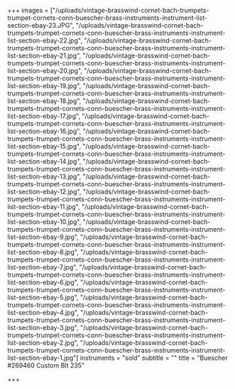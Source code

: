 +++
images = ["/uploads/vintage-brasswind-cornet-bach-trumpets-trumpet-cornets-conn-buescher-brass-instruments-instrument-list-section-ebay-23.JPG", "/uploads/vintage-brasswind-cornet-bach-trumpets-trumpet-cornets-conn-buescher-brass-instruments-instrument-list-section-ebay-22.jpg", "/uploads/vintage-brasswind-cornet-bach-trumpets-trumpet-cornets-conn-buescher-brass-instruments-instrument-list-section-ebay-21.jpg", "/uploads/vintage-brasswind-cornet-bach-trumpets-trumpet-cornets-conn-buescher-brass-instruments-instrument-list-section-ebay-20.jpg", "/uploads/vintage-brasswind-cornet-bach-trumpets-trumpet-cornets-conn-buescher-brass-instruments-instrument-list-section-ebay-19.jpg", "/uploads/vintage-brasswind-cornet-bach-trumpets-trumpet-cornets-conn-buescher-brass-instruments-instrument-list-section-ebay-18.jpg", "/uploads/vintage-brasswind-cornet-bach-trumpets-trumpet-cornets-conn-buescher-brass-instruments-instrument-list-section-ebay-17.jpg", "/uploads/vintage-brasswind-cornet-bach-trumpets-trumpet-cornets-conn-buescher-brass-instruments-instrument-list-section-ebay-16.jpg", "/uploads/vintage-brasswind-cornet-bach-trumpets-trumpet-cornets-conn-buescher-brass-instruments-instrument-list-section-ebay-15.jpg", "/uploads/vintage-brasswind-cornet-bach-trumpets-trumpet-cornets-conn-buescher-brass-instruments-instrument-list-section-ebay-14.jpg", "/uploads/vintage-brasswind-cornet-bach-trumpets-trumpet-cornets-conn-buescher-brass-instruments-instrument-list-section-ebay-13.jpg", "/uploads/vintage-brasswind-cornet-bach-trumpets-trumpet-cornets-conn-buescher-brass-instruments-instrument-list-section-ebay-12.jpg", "/uploads/vintage-brasswind-cornet-bach-trumpets-trumpet-cornets-conn-buescher-brass-instruments-instrument-list-section-ebay-11.jpg", "/uploads/vintage-brasswind-cornet-bach-trumpets-trumpet-cornets-conn-buescher-brass-instruments-instrument-list-section-ebay-10.jpg", "/uploads/vintage-brasswind-cornet-bach-trumpets-trumpet-cornets-conn-buescher-brass-instruments-instrument-list-section-ebay-9.jpg", "/uploads/vintage-brasswind-cornet-bach-trumpets-trumpet-cornets-conn-buescher-brass-instruments-instrument-list-section-ebay-8.jpg", "/uploads/vintage-brasswind-cornet-bach-trumpets-trumpet-cornets-conn-buescher-brass-instruments-instrument-list-section-ebay-7.jpg", "/uploads/vintage-brasswind-cornet-bach-trumpets-trumpet-cornets-conn-buescher-brass-instruments-instrument-list-section-ebay-6.jpg", "/uploads/vintage-brasswind-cornet-bach-trumpets-trumpet-cornets-conn-buescher-brass-instruments-instrument-list-section-ebay-5.jpg", "/uploads/vintage-brasswind-cornet-bach-trumpets-trumpet-cornets-conn-buescher-brass-instruments-instrument-list-section-ebay-4.jpg", "/uploads/vintage-brasswind-cornet-bach-trumpets-trumpet-cornets-conn-buescher-brass-instruments-instrument-list-section-ebay-3.jpg", "/uploads/vintage-brasswind-cornet-bach-trumpets-trumpet-cornets-conn-buescher-brass-instruments-instrument-list-section-ebay-2.jpg", "/uploads/vintage-brasswind-cornet-bach-trumpets-trumpet-cornets-conn-buescher-brass-instruments-instrument-list-section-ebay-1.jpg"]
instruments = "sold"
subtitle = ""
title = "Buescher #269460 Custom Blt 235"

+++
